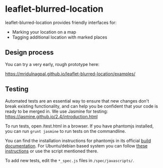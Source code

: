 leaflet-blurred-location
====

leaflet-blurred-location provides friendly interfaces for:

* Marking your location on a map
* Tagging additional location with marked places

## Design process

You can try a very early, rough prototype here: 

https://mridulnagpal.github.io/leaflet-blurred-location/examples/


## Testing

Automated tests are an essential way to ensure that new changes don't break existing functionality, and can help you be confident that your code is ready to be merged in. We use Jasmine for testing: https://jasmine.github.io/2.4/introduction.html 

To run tests, open /test.html in a browser. If you have phantomjs installed, you can run `grunt jasmine` to run tests on the commandline.

You can find the installation instructions for phantomjs in its official [build documentation](http://phantomjs.org/build.html). For Ubuntu/debian based system you can follow [these instructions](https://gist.github.com/julionc/7476620) or use the script mentioned there.

To add new tests, edit the `*_spec.js` files in `/spec/javascripts/`. 
